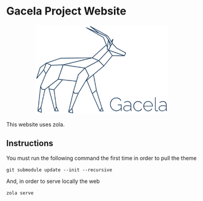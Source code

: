 # Gacela Project Website

<p align="center">
  <img src="static/images/gacela-logo-blue.svg" width="350" alt="Gacela logo"/>

  This website uses zola.
</p>


## Instructions

You must run the following command the first time in order to pull the theme
```
git submodule update --init --recursive
```

And, in order to serve locally the web
```
zola serve
```
